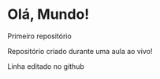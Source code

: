 # Olá, Mundo!
 Primeiro repositório 

 Repositório criado durante uma aula ao vivo! 

Linha editado no github
